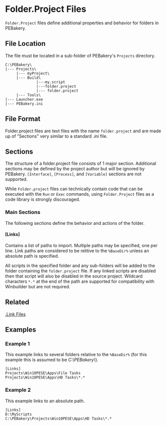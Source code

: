 # Folder.Project Files

`Folder.Project` files define additional properties and behavior for folders in PEBakery.

## File Location

The file must be located in a sub-folder of PEBakery's `Projects` directory.

```text
C:\PEBakery\
|--- Projects\
     |--- myProject\
     |--- Build\
              |---my.script
              |---folder.project
              |--- folder.project
     |--- Tools\
|--- Launcher.exe
|--- PEBakery.ini
```

## File Format

Folder.project files are text files with the name `folder.project` and are made up of "Sections" very similar to a standard _.ini_ file.

## Sections

The structure of a folder.project file consists of 1 major section. Additional sections may be defined by the project author but will be ignored by PEBakery. `[Interface]`, `[Process]`, and `[Variable]` sections are not supported.

While `Folder.project` files can technically contain code that can be executed with the `Run` or `Exec` commands, using `Folder.Project` files as a code library is strongly discouraged.

### Main Sections

The following sections define the behavior and actions of the folder.

#### [Links]

Contains a list of paths to import. Multiple paths may be specified, one per line. Link paths are considered to be relitive to the `%BaseDir%` unless an absolute path is specified.

All scripts in the specified folder and any sub-folders will be added to the folder containing the `folder.project` file. If any linked scripts are disabled then that script will also be disabled in the source project. Wildcard characters `*.*` at the end of the path are supported for compatibility with Winbuilder but are not required.

## Related

[.Link Files](./Projects/LinkFiles.md)

## Examples

### Example 1

This example links to several folders relative to the `%BaseDir%` (for this example this is assumed to be _C:\PEBakery\\_).

```pebakery
[Links]
Projects\Win10PESE\Apps\File Tasks
Projects\Win10PESE\Apps\HD Tasks\*.*
```

### Example 2

This example links to an absolute path.

```pebakery
[Links]
D:\MyScripts
C:\PEBakery\Projects\Win10PESE\Apps\HD Tasks\*.*
```

